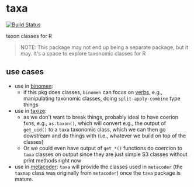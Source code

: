 taxa
====



[![Build Status](https://travis-ci.org/ropenscilabs/taxa.svg?branch=master)](https://travis-ci.org/ropenscilabs/taxa)

taxon classes for R

> NOTE: This package may not end up being a separate package, but it may. It's a space to explore taxonomic classes for R

## use cases

* use in [binomen](https://github.com/ropensci/binomen):
    * if this pkg does classes, `binomen` can focus on [verbs](https://github.com/ropensci/binomen#verbs), e.g., manipulating taxonomic classes, doing `split-apply-combine` type things
* use in [taxize](https://github.com/ropensci/taxize):
    * as we don't want to break things, probably ideal to have coerion fxns, e.g., `as.taxon()`, which will convert e.g., the output of `get_uid()` to a `taxa` taxonomic class, which we can then go dowstream and do things with (i.e., whatever we build on top of the classes)
    * Or we could even have output of `get_*()` functions do coercion to `taxa` classes on output since they are just simple S3 classes without print methods right now
* use in [metacoder](https://github.com/grunwaldlab/metacoder): `taxa` will provide the classes used in `metacoder` (the `taxmap` class was originally from `metacoder`) once the `taxa` package is mature.

